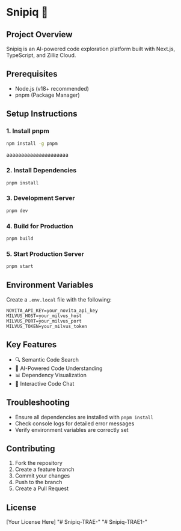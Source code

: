 # Snipiq 🚀

## Project Overview
Snipiq is an AI-powered code exploration platform built with Next.js, TypeScript, and Zilliz Cloud.

## Prerequisites
- Node.js (v18+ recommended)
- pnpm (Package Manager)

## Setup Instructions

### 1. Install pnpm
```bash
npm install -g pnpm
```
aaaaaaaaaaaaaaaaaaaaa
### 2. Install Dependencies
```bash
pnpm install
```

### 3. Development Server
```bash
pnpm dev
```

### 4. Build for Production
```bash
pnpm build
```

### 5. Start Production Server
```bash
pnpm start
```

## Environment Variables
Create a `.env.local` file with the following:
```
NOVITA_API_KEY=your_novita_api_key
MILVUS_HOST=your_milvus_host
MILVUS_PORT=your_milvus_port
MILVUS_TOKEN=your_milvus_token
```

## Key Features
- 🔍 Semantic Code Search
- 🤖 AI-Powered Code Understanding
- 📊 Dependency Visualization
- 💬 Interactive Code Chat

## Troubleshooting
- Ensure all dependencies are installed with `pnpm install`
- Check console logs for detailed error messages
- Verify environment variables are correctly set

## Contributing
1. Fork the repository
2. Create a feature branch
3. Commit your changes
4. Push to the branch
5. Create a Pull Request

## License
[Your License Here] 
"# Snipiq-TRAE-" 
"# Snipiq-TRAE1-" 
